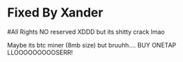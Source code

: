 # Fixed By Xander

#All Rights NO reserved XDDD but its shitty crack lmao

Maybe its btc miner (8mb size) but bruuhh....
BUY ONETAP LLOOOOOOOOOSERR!
